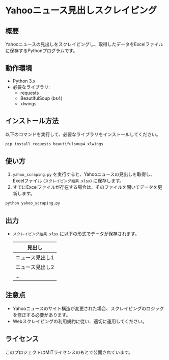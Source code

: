 # Yahooニュース見出しスクレイピング

## 概要
Yahooニュースの見出しをスクレイピングし、取得したデータをExcelファイルに保存するPythonプログラムです。

## 動作環境
- Python 3.x
- 必要なライブラリ:
  - requests
  - BeautifulSoup (bs4)
  - xlwings

## インストール方法
以下のコマンドを実行して、必要なライブラリをインストールしてください。

```bash
pip install requests beautifulsoup4 xlwings
```

## 使い方
1. `yahoo_scraping.py` を実行すると、Yahooニュースの見出しを取得し、Excelファイル (`スクレイピング結果.xlsx`) に保存します。
2. すでにExcelファイルが存在する場合は、そのファイルを開いてデータを更新します。

```bash
python yahoo_scraping.py
```

## 出力
- `スクレイピング結果.xlsx` に以下の形式でデータが保存されます。
  
  | 見出し |
  | ------ |
  | ニュース見出し1 |
  | ニュース見出し2 |
  | ... |

## 注意点
- Yahooニュースのサイト構造が変更された場合、スクレイピングのロジックを修正する必要があります。
- Webスクレイピングの利用規約に従い、適切に運用してください。

## ライセンス
このプロジェクトはMITライセンスのもとで公開されています。

